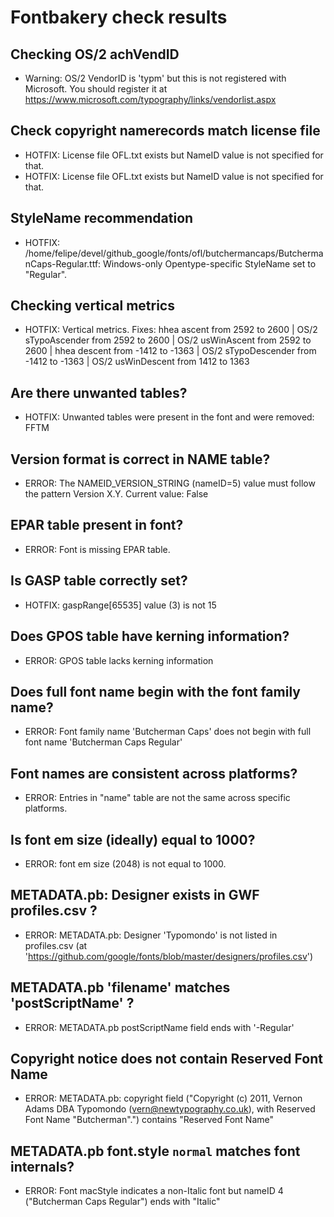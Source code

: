 # Fontbakery check results
## Checking OS/2 achVendID
* Warning: OS/2 VendorID is 'typm' but this is not registered with Microsoft. You should register it at https://www.microsoft.com/typography/links/vendorlist.aspx

## Check copyright namerecords match license file
* HOTFIX: License file OFL.txt exists but NameID value is not specified for that.
* HOTFIX: License file OFL.txt exists but NameID value is not specified for that.

## StyleName recommendation
* HOTFIX: /home/felipe/devel/github_google/fonts/ofl/butchermancaps/ButchermanCaps-Regular.ttf: Windows-only Opentype-specific StyleName set to "Regular".

## Checking vertical metrics
* HOTFIX: Vertical metrics. Fixes: hhea ascent from 2592 to 2600 | OS/2 sTypoAscender from 2592 to 2600 | OS/2 usWinAscent from 2592 to 2600 | hhea descent from -1412 to -1363 | OS/2 sTypoDescender from -1412 to -1363 | OS/2 usWinDescent from 1412 to 1363

## Are there unwanted tables?
* HOTFIX: Unwanted tables were present in the font and were removed: FFTM

## Version format is correct in NAME table?
* ERROR: The NAMEID_VERSION_STRING (nameID=5) value must follow the pattern Version X.Y. Current value: False

## EPAR table present in font?
* ERROR: Font is missing EPAR table.

## Is GASP table correctly set?
* HOTFIX: gaspRange[65535] value (3) is not 15

## Does GPOS table have kerning information?
* ERROR: GPOS table lacks kerning information

## Does full font name begin with the font family name?
* ERROR: Font family name 'Butcherman Caps' does not begin with full font name 'Butcherman Caps Regular'

## Font names are consistent across platforms?
* ERROR: Entries in "name" table are not the same across specific platforms.

## Is font em size (ideally) equal to 1000?
* ERROR: font em size (2048) is not equal to 1000.

## METADATA.pb: Designer exists in GWF profiles.csv ?
* ERROR: METADATA.pb: Designer 'Typomondo' is not listed in profiles.csv (at 'https://github.com/google/fonts/blob/master/designers/profiles.csv')

## METADATA.pb 'filename' matches 'postScriptName' ?
* ERROR: METADATA.pb postScriptName field ends with '-Regular'

## Copyright notice does not contain Reserved Font Name
* ERROR: METADATA.pb: copyright field ("Copyright (c) 2011, Vernon Adams DBA Typomondo (vern@newtypography.co.uk), with Reserved Font Name "Butcherman".") contains "Reserved Font Name"

## METADATA.pb font.style `normal` matches font internals?
* ERROR: Font macStyle indicates a non-Italic font but nameID 4 ("Butcherman Caps Regular") ends with "Italic"

